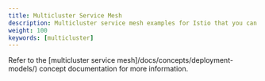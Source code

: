 ```yaml
---
title: Multicluster Service Mesh
description: Multicluster service mesh examples for Istio that you can experiment with.
weight: 100
keywords: [multicluster]
---
```

Refer to the [multicluster service mesh]/docs/concepts/deployment-models/) concept documentation
for more information.
